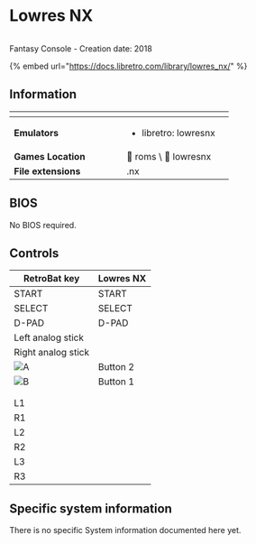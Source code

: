 # Lowres NX

<div align="left">

<figure><img src="https://raw.githubusercontent.com/fabricecaruso/es-theme-carbon/78a0a78ab8f5e6a606f63833349382908d01d8af/art/logos/lowresnx.svg" alt=""><figcaption></figcaption></figure>

</div>

Fantasy Console - Creation date: 2018

{% embed url="https://docs.libretro.com/library/lowres_nx/" %}

## Information

<table data-header-hidden><thead><tr><th width="184"></th><th></th><th data-hidden></th></tr></thead><tbody><tr><td><strong>Emulators</strong></td><td><ul><li>libretro: lowresnx</li></ul></td><td></td></tr><tr><td><strong>Games Location</strong></td><td><span data-gb-custom-inline data-tag="emoji" data-code="1f4c1">📁</span> roms \ <span data-gb-custom-inline data-tag="emoji" data-code="1f4c2">📂</span> lowresnx</td><td></td></tr><tr><td><strong>File extensions</strong></td><td>.nx</td><td></td></tr></tbody></table>

## BIOS

No BIOS required.

## Controls

| RetroBat key                                                                    | Lowres NX |
| ------------------------------------------------------------------------------- | --------- |
| START                                                                           | START     |
| SELECT                                                                          | SELECT    |
| D-PAD                                                                           | D-PAD     |
| Left analog stick                                                               |           |
| Right analog stick                                                              |           |
| ![A](<../../../.gitbook/assets/image (25).png>)                                 | Button 2  |
| ![B](<../../../.gitbook/assets/image (11).png>)                                 | Button 1  |
| <img src="../../../.gitbook/assets/image (45).png" alt="" data-size="original"> |           |
| <img src="../../../.gitbook/assets/image (43).png" alt="" data-size="line">     |           |
| L1                                                                              |           |
| R1                                                                              |           |
| L2                                                                              |           |
| R2                                                                              |           |
| L3                                                                              |           |
| R3                                                                              |           |

## Specific system information

There is no specific System information documented here yet.
